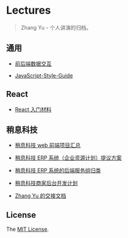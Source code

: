 # Lectures

> Zhang Yu - 个人讲演的归档。

## 通用

+ [前后端数据交互]

+ [JavaScript-Style-Guide]

## React

+ [React 入门材料]

## 稍息科技

+ [稍息科技 web 前端项目汇总]

+ [稍息科技 ERP 系统（企业资源计划）提议方案]

+ [稍息科技 ERP 系统的后端服务组归类]

+ [稍息科技商家后台开发计划]

+ [Zhang Yu 的交接文档]

## License

The [MIT License].

[MIT License]: ./LICENSE

[前后端数据交互]: ./public/data-specification.md

[JavaScript-Style-Guide]: ./public/JavaScript-Style-Guide.md

[React 入门材料]: ./react/react-introductory-materials.md

[组件通信]: ./react/component-communication.md

[Ant-Design-Pro]: ./react/Ant-Design-Pro.md

[稍息科技 web 前端项目汇总]: ./sx/project.md

[稍息科技 ERP 系统（企业资源计划）提议方案]: ./sx/ERP.md

[稍息科技 ERP 系统的后端服务组归类]:  ./sx/ERP-services.md

[稍息科技商家后台开发计划]: ./sx/shop-manage.md

[Zhang Yu 的交接文档]: ./sx/Zhang&#32;Yu's&#32;handover&#32;documents.md
